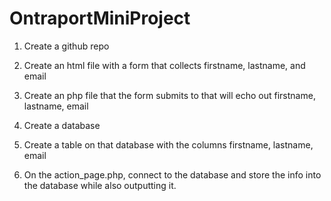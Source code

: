 # OntraportMiniProject
1) Create a github repo 
2) Create an html file with a form that collects firstname, lastname, and email 
3) Create an php file that the form submits to that will echo out firstname, lastname, email

4) Create a database
5) Create a table on that database with the columns firstname, lastname, email
6) On the action_page.php, connect to the database and store the info into the database while also outputting it.
